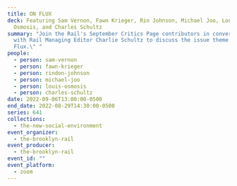 ```yaml
---
title: ON FLUX
deck: Featuring Sam Vernon, Fawn Krieger, Rin Johnson, Michael Joo, Louis
  Osmosis, and Charles Schultz
summary: "Join the Rail's September Critics Page contributors in conversation
  with Rail Managing Editor Charlie Schultz to discuss the issue theme \"On
  Flux.\" "
people:
  - person: sam-vernon
  - person: fawn-krieger
  - person: rindon-johnson
  - person: michael-joo
  - person: louis-osmosis
  - person: charles-schultz
date: 2022-09-06T13:00:00-0500
end_date: 2022-08-29T14:30:00-0500
series: 641
collections:
  - the-new-social-environment
event_organizer:
  - the-brooklyn-rail
event_producer:
  - the-brooklyn-rail
event_id: ""
event_platform:
  - zoom
---
```


